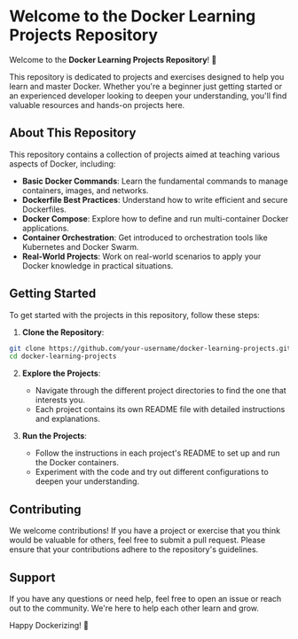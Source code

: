 # Welcome to the Docker Learning Projects Repository

Welcome to the **Docker Learning Projects Repository**! 🎉

This repository is dedicated to projects and exercises designed to help you learn and master Docker. Whether you're a beginner just getting started or an experienced developer looking to deepen your understanding, you'll find valuable resources and hands-on projects here.

## About This Repository

This repository contains a collection of projects aimed at teaching various aspects of Docker, including:

- **Basic Docker Commands**: Learn the fundamental commands to manage containers, images, and networks.
- **Dockerfile Best Practices**: Understand how to write efficient and secure Dockerfiles.
- **Docker Compose**: Explore how to define and run multi-container Docker applications.
- **Container Orchestration**: Get introduced to orchestration tools like Kubernetes and Docker Swarm.
- **Real-World Projects**: Work on real-world scenarios to apply your Docker knowledge in practical situations.

## Getting Started

To get started with the projects in this repository, follow these steps:

1. **Clone the Repository**:

```sh
git clone https://github.com/your-username/docker-learning-projects.git
cd docker-learning-projects
```

2. **Explore the Projects**:

	- Navigate through the different project directories to find the one that interests you.
	- Each project contains its own README file with detailed instructions and explanations.
1. **Run the Projects**:

	- Follow the instructions in each project's README to set up and run the Docker containers.
	- Experiment with the code and try out different configurations to deepen your understanding.

## Contributing

We welcome contributions! If you have a project or exercise that you think would be valuable for others, feel free to submit a pull request. Please ensure that your contributions adhere to the repository's guidelines.

## Support

If you have any questions or need help, feel free to open an issue or reach out to the community. We're here to help each other learn and grow.

Happy Dockerizing! 🐳




